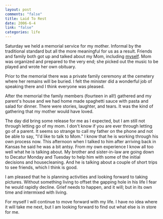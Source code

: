 ```yaml
--- 
layout: post
comments: "false"
title: Laid To Rest
date: 2006-6-4
link: "false"
categories: life
---
```

Saturday we held a memorial service for my mother. Informal by the traditional standard but all the more meaningful for us as a result. Friends and family both got up and talked about my Mom, including <a href="http://www.zanshin.net/blogs/000950.html" title="Eulogy for Mom">myself</a>. Mom was organized and prepared to the very end; she picked out the music to be played and wrote her own obituary.

Prior to the memorial there was a private family ceremony at the cemetery where her remains will be buried. I felt the minister did a wonderful job of speaking there and I think everyone was pleased.

After the memorial the family members (fourteen in all!) gathered and my parent's house and we had home made spaghetti sauce with pasta and salad for dinner. There were stories, laughter, and tears. It was the kind of gathering that my mother would have loved.

The day did bring some release for me as I expected, but I am still not through letting go of my mom. I don't know if you are ever through letting go of a parent. It seems so strange to call my father on the phone and not be able to say, "I'd like to talk to Mom." I know that he is working through his own process now. This afternoon when I talked to him after arriving back in Kansas he said he was a bit antsy. From my own experience I know all too well what he is talking about. My brother and sister-in-law are going down to Decatur Monday and Tuesday to help him with some of the initial decisions and housecleaning. And he is talking about a couple of short trips to see friends, which I think is good.

I am pleased that he is planning activities and looking forward to taking pictures. Without something living to offset the gapping hole in his life I fear he would rapidly decline. Grief needs to happen, and it will; but in its own time and intermixed with living.

For myself I will continue to move forward with my life. I have no idea where it will take me next, but I am looking forward to find out what else is in store for me.
